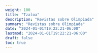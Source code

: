 ```yaml
---
weight: 100
title: "Tzaloa"
description: "Revistas sobre Olimpiada"
summary: "Revistas sobre Olimpiada"
date: "2024-01-01T19:22:21-06:00"
lastmod: "2024-01-01T19:22:21-06:00"
draft: false
toc: true
---
```

